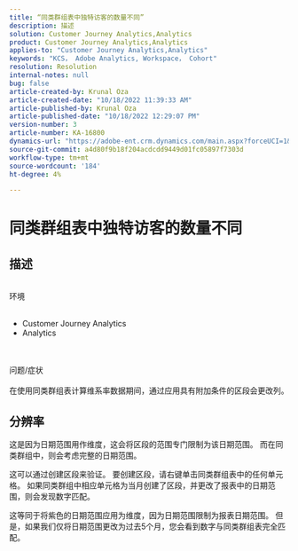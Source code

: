 ```yaml
---
title: “同类群组表中独特访客的数量不同”
description: 描述
solution: Customer Journey Analytics,Analytics
product: Customer Journey Analytics,Analytics
applies-to: "Customer Journey Analytics,Analytics"
keywords: "KCS， Adobe Analytics, Workspace， Cohort"
resolution: Resolution
internal-notes: null
bug: false
article-created-by: Krunal Oza
article-created-date: "10/18/2022 11:39:33 AM"
article-published-by: Krunal Oza
article-published-date: "10/18/2022 12:29:07 PM"
version-number: 3
article-number: KA-16800
dynamics-url: "https://adobe-ent.crm.dynamics.com/main.aspx?forceUCI=1&pagetype=entityrecord&etn=knowledgearticle&id=6af98783-d94e-ed11-bba2-00224808679b"
source-git-commit: a4d80f9b18f204acdcdd9449d01fc05897f7303d
workflow-type: tm+mt
source-wordcount: '184'
ht-degree: 4%

---
```


# 同类群组表中独特访客的数量不同

## 描述

<br>环境<br><br>
- Customer Journey Analytics
- Analytics



<br><br>问题/症状<br><br>
在使用同类群组表计算维系率数据期间，通过应用具有附加条件的区段会更改列。




## 分辨率


这是因为日期范围用作维度，这会将区段的范围专门限制为该日期范围。 而在同类群组中，则会考虑完整的日期范围。

这可以通过创建区段来验证。 要创建区段，请右键单击同类群组表中的任何单元格。 如果同类群组中相应单元格为当月创建了区段，并更改了报表中的日期范围，则会发现数字匹配。

这等同于将紫色的日期范围应用为维度，因为日期范围限制为报表日期范围。 但是，如果我们仅将日期范围更改为过去5个月，您会看到数字与同类群组表完全匹配。






